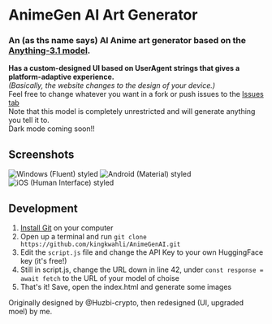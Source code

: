 # AnimeGen AI Art Generator
### An (as ths name says) AI Anime art generator based on the [Anything-3.1 model](https://huggingface.co/Linaqruf/anything-v3-1). </br>
**Has a custom-designed UI based on UserAgent strings that gives a platform-adaptive experience.** </br>
*(Basically, the website changes to the design of your device.)* </br>
Feel free to change whatever you want in a fork or push issues to the [Issues tab](https://github.com/kingkwahli/AnimeGenAI/issues) </br>
Note that this model is completely unrestricted and will generate anything you tell it to. </br>
Dark mode coming soon!! </br>

## Screenshots
![Windows (Fluent) styled](https://github.com/user-attachments/assets/e8008f72-24a9-40f1-a076-cf4dc02f5bcd)
![Android (Material) styled](https://github.com/user-attachments/assets/0f91ad9b-67f7-4e37-bf8a-8c3b633ee75a)
![iOS (Human Interface) styled](https://github.com/user-attachments/assets/05d8ad15-3e59-4d52-8f55-b8915904f292)

## Development
1. [Install Git](https://git-scm.com/downloads) on your computer </br>
2. Open up a terminal and run `git clone https://github.com/kingkwahli/AnimeGenAI.git` </br>
3. Edit the `script.js` file and change the API Key to your own HuggingFace key (it's free!) </br>
4. Still in script.js, change the URL down in line 42, under `const response = await fetch`  to the URL of your model of choise </br>
5. That's it! Save, open the index.html and generate some images </br>



Originally designed by @Huzbi-crypto, then redesigned (UI, upgraded moel) by me.
